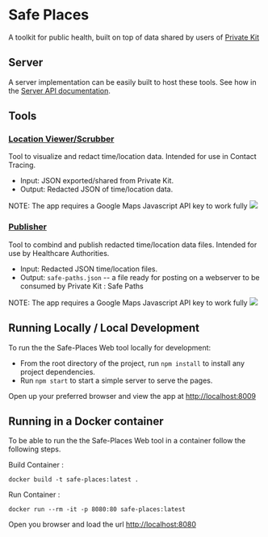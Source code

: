 # Safe Places

A toolkit for public health, built on top of data shared by users of [Private Kit](https://github.com/tripleblindmarket/private-kit)

## Server

A server implementation can be easily built to host these tools.  See how in the [Server API documentation](Safe-Places-Server.md).

## Tools

### [Location Viewer/Scrubber](https://raw.githack.com/tripleblindmarket/safe-places/master/location-scrubber/index.html)

Tool to visualize and redact time/location data.  Intended for use in Contact Tracing.

* Input: JSON exported/shared from Private Kit.
* Output: Redacted JSON of time/location data.

NOTE: The app requires a Google Maps Javascript API key to work fully
<img src="examples/Redaction_Tool_screenshot.png">

### [Publisher](https://raw.githack.com/tripleblindmarket/safe-places/master/publisher/index.html)

Tool to combind and publish redacted time/location data files.  Intended for use by Healthcare Authorities.

* Input: Redacted JSON time/location files.
* Output: `safe-paths.json` -- a file ready for posting on a webserver to be consumed by Private Kit : Safe Paths

NOTE: The app requires a Google Maps Javascript API key to work fully
<img src="examples/Publishing_Tool_screenshot.png">


## Running Locally / Local Development

To run the the Safe-Places Web tool locally for development:

* From the root directory of the project, run `npm install` to install any project dependencies.
* Run `npm start` to start a simple server to serve the pages.

Open up your preferred browser and view the app at [http://localhost:8009](http://localhost:8009/ "http://localhost:8009")

## Running in a Docker container

To be able to run the the Safe-Places Web tool in a container follow the following steps. 

Build Container : 

    docker build -t safe-places:latest .

Run Container :

    docker run --rm -it -p 8080:80 safe-places:latest

Open you browser and load the url [http://localhost:8080](http://localhost:8080/ "http://localhost:8080")
